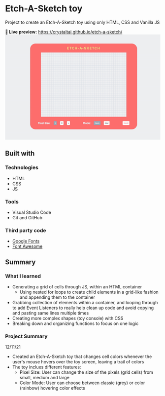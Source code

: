 # Etch-A-Sketch toy

Project to create an Etch-A-Sketch toy using only HTML, CSS and Vanilla JS

**🔗 Live preview:** https://crystaltai.github.io/etch-a-sketch/
![](https://github.com/crystaltai/etch-a-sketch/blob/main/etch-a-sketch-demo.gif)

## Built with

### Technologies

- HTML
- CSS
- JS

### Tools

- Visual Studio Code
- Git and GitHub

### Third party code

- [Google Fonts](https://fonts.google.com/)
- [Font Awesome](https://fontawesome.com/)

## Summary

### What I learned

- Generating a grid of cells through JS, within an HTML container
  - Using nested for loops to create child elements in a grid-like fashion and appending them to the container
- Grabbing collection of elements within a container, and looping through to add Event Listeners to really help clean up code and avoid copying and pasting same lines multiple times
- Creating more complex shapes (toy console) with CSS
- Breaking down and organizing functions to focus on one logic

### Project Summary

12/11/21

- Created an Etch-A-Sketch toy that changes cell colors whenever the user's mouse hovers over the toy screen, leaving a trail of colors
- The toy inclues different features:
  - Pixel Size: User can change the size of the pixels (grid cells) from small, medium and large
  - Color Mode: User can choose between classic (grey) or color (rainbow) hovering color effects
